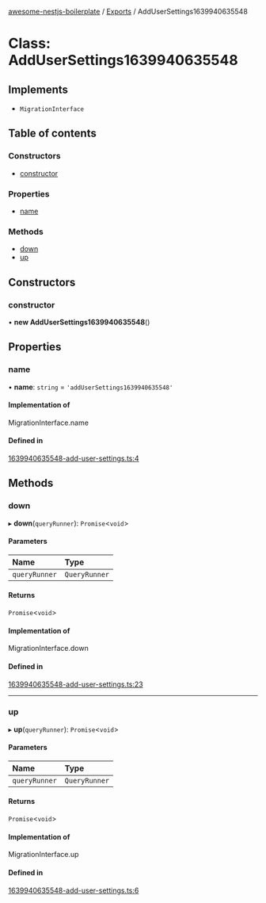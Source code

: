 [awesome-nestjs-boilerplate](../README.md) / [Exports](../modules.md) / AddUserSettings1639940635548

# Class: AddUserSettings1639940635548

## Implements

- `MigrationInterface`

## Table of contents

### Constructors

- [constructor](AddUserSettings1639940635548.md#constructor)

### Properties

- [name](AddUserSettings1639940635548.md#name)

### Methods

- [down](AddUserSettings1639940635548.md#down)
- [up](AddUserSettings1639940635548.md#up)

## Constructors

### constructor

• **new AddUserSettings1639940635548**()

## Properties

### name

• **name**: `string` = `'addUserSettings1639940635548'`

#### Implementation of

MigrationInterface.name

#### Defined in

[1639940635548-add-user-settings.ts:4](https://github.com/klub-deepak/poc_doc_generation_3/blob/a592bb2/src/database/migrations/1639940635548-add-user-settings.ts#L4)

## Methods

### down

▸ **down**(`queryRunner`): `Promise`<`void`\>

#### Parameters

| Name | Type |
| :------ | :------ |
| `queryRunner` | `QueryRunner` |

#### Returns

`Promise`<`void`\>

#### Implementation of

MigrationInterface.down

#### Defined in

[1639940635548-add-user-settings.ts:23](https://github.com/klub-deepak/poc_doc_generation_3/blob/a592bb2/src/database/migrations/1639940635548-add-user-settings.ts#L23)

___

### up

▸ **up**(`queryRunner`): `Promise`<`void`\>

#### Parameters

| Name | Type |
| :------ | :------ |
| `queryRunner` | `QueryRunner` |

#### Returns

`Promise`<`void`\>

#### Implementation of

MigrationInterface.up

#### Defined in

[1639940635548-add-user-settings.ts:6](https://github.com/klub-deepak/poc_doc_generation_3/blob/a592bb2/src/database/migrations/1639940635548-add-user-settings.ts#L6)
